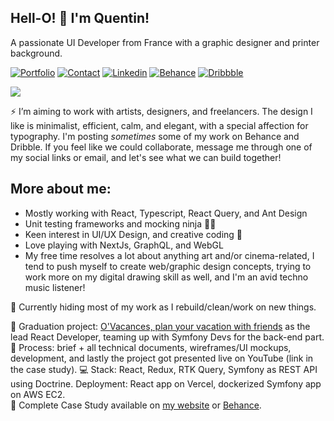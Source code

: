## Hell-O! 🤟 I'm Quentin!

A passionate UI Developer from France with a graphic designer and printer background.

[![Portfolio](https://img.shields.io/badge/-Portfolio-0d0d0d)](https://quentinbrohan.fr)
[![Contact](https://img.shields.io/badge/-Contact-1d1d1d)](https://quentinbrohan.fr/contact)
[![Linkedin](https://img.shields.io/badge/LinkedIn-0077B5?style=flat-square&logo=linkedin&logoColor=white)](https://www.linkedin.com/in/quentinbrohan/)
[![Behance](https://img.shields.io/badge/-Behance-blue?style=flat-square&logo=behance&logoColor=white
)](https://www.behance.net/quentinbrohan)
[![Dribbble](https://img.shields.io/badge/Dribbble-EA4C89?style=flat-square&logo=dribbble&logoColor=white
)](https://dribbble.com/quentinbrohan)

<a href="mailto:brohan.quentin@gmail.com"><img src="https://img.shields.io/badge/Mail-%23DD0031.svg?&logo=gmail&logoColor=white"/></a>

⚡ I’m aiming to work with artists, designers, and freelancers. The design I like is minimalist, efficient, calm, and elegant, with a special affection for typography.
I'm posting  _sometimes_ some of my work on Behance and Dribble. If you feel like we could collaborate, message me through one of my social links or email, and let's see what we can build together!

## More about me:
- Mostly working with React, Typescript, React Query, and Ant Design
- Unit testing frameworks and mocking ninja 🐱‍👤
- Keen interest in UI/UX Design, and creative coding 🔮
- Love playing with NextJs, GraphQL, and WebGL
- My free time resolves a lot about anything art and/or cinema-related, I tend to push myself to create web/graphic design concepts, trying to work more on my digital drawing skill as well, and I'm an avid techno music listener!

🔧 Currently hiding most of my work as I rebuild/clean/work on new things.

📌 Graduation project: [O'Vacances, plan your vacation with friends](https://github.com/quentinbrohan/o-vacances) as the lead React Developer, teaming up with Symfony Devs for the back-end part.\
📓 Process: brief + all technical documents, wireframes/UI mockups, development, and lastly the project got presented live on YouTube (link in the case study).
💻 Stack: React, Redux, RTK Query, Symfony as REST API using Doctrine. Deployment: React app on Vercel, dockerized Symfony app on AWS EC2.\
🤘 Complete Case Study available on [my website](https://v1.quentinbrohan.fr/project/o-vacances/) or [Behance](https://www.behance.net/gallery/130270567/OVacances-Web-App).
